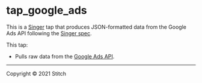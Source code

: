 # tap_google_ads

This is a [Singer](https://singer.io) tap that produces JSON-formatted
data from the Google Ads API following the [Singer
spec](https://github.com/singer-io/getting-started/blob/master/SPEC.md).

This tap: 

- Pulls raw data from the [Google Ads API](https://developers.google.com/google-ads/api/docs/start). 

---

Copyright &copy; 2021 Stitch
